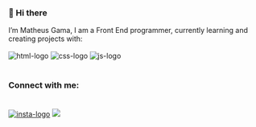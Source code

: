 ### 👋 Hi there 
I’m Matheus Gama, I am a Front End programmer, currently learning and creating projects with:
<br>
<br>
<img src="https://img.shields.io/badge/HTML5-E34F26?style=for-the-badge&logo=html5&logoColor=white" alt="html-logo" />
<img src="https://img.shields.io/badge/CSS3-1572B6?style=for-the-badge&logo=css3&logoColor=white" alt="css-logo" />
<img src="https://img.shields.io/badge/JavaScript-F7DF1E?style=for-the-badge&logo=javascript&logoColor=black" alt="js-logo" />
<br>
<br>
### Connect with me: <br> <br>
<a href="https://www.instagram.com/oigama/"><img src="https://img.shields.io/badge/Instagram-E4405F?style=for-the-badge&logo=instagram&logoColor=white" alt="insta-logo" /></a>
<a href="https://www.linkedin.com/in/matheus-gama-50934b232"><img src="https://img.shields.io/badge/LinkedIn-0077B5?style=for-the-badge&logo=linkedin&logoColor=white" />





<!---- 👀 I’m interested in ...
- 🌱 I’m currently learning ...
- 💞️ I’m looking to collaborate on ...
- 📫 How to reach me ...--->

<!---
oigama/oigama is a ✨ special ✨ repository because its `README.md` (this file) appears on your GitHub profile.
You can click the Preview link to take a look at your changes.
--->


